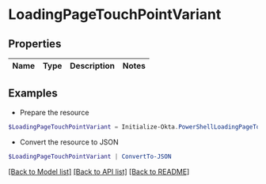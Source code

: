 # LoadingPageTouchPointVariant
## Properties

Name | Type | Description | Notes
------------ | ------------- | ------------- | -------------

## Examples

- Prepare the resource
```powershell
$LoadingPageTouchPointVariant = Initialize-Okta.PowerShellLoadingPageTouchPointVariant 
```

- Convert the resource to JSON
```powershell
$LoadingPageTouchPointVariant | ConvertTo-JSON
```

[[Back to Model list]](../README.md#documentation-for-models) [[Back to API list]](../README.md#documentation-for-api-endpoints) [[Back to README]](../README.md)

